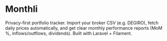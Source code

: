 # Monthli
Privacy-first portfolio tracker. Import your broker CSV (e.g. DEGIRO), fetch daily prices automatically, and get clear monthly performance reports (MoM %, inflows/outflows, dividends). Built with Laravel + Filament.
